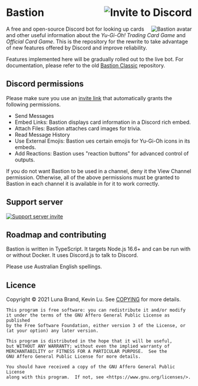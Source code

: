 # Bastion [<img src="https://img.shields.io/static/v1?label=invite%20to&message=Discord&color=informational&style=for-the-badge" alt="Invite to Discord" align="right" />](https://discordapp.com/oauth2/authorize?client_id=383854640694820865&scope=bot&permissions=378944)

<!-- Unfortunately, GitHub Markdown sanitizes style attributes, so we will have to use a deprecated HTML attribute. -->
[<img src="https://cdn.discordapp.com/avatars/383854640694820865/fab10204c193d0bc3d48169d11245a1a.png" alt="Bastion avatar" align="right" />](https://yugipedia.com/wiki/Bastion_Misawa)

A free and open-source Discord bot for looking up cards and other useful information about the
_Yu-Gi-Oh! Trading Card Game_ and _Official Card Game_. This is the repository for the rewrite
to take advantage of new features offered by Discord and improve reliability.

Features implemented here will be gradually rolled out to the live bot. For documentation, please
refer to the old [Bastion Classic](https://github.com/AlphaKretin/bastion-bot) repository.

## Discord permissions

Please make sure you use an [invite link](https://discordapp.com/oauth2/authorize?client_id=383854640694820865&scope=bot&permissions=378944) that automatically grants the following permissions.

- Send Messages
- Embed Links: Bastion displays card information in a Discord rich embed.
- Attach Files: Bastion attaches card images for trivia.
- Read Message History
- Use External Emojis: Bastion ues certain emojis for Yu-Gi-Oh icons in its embeds.
- Add Reactions: Bastion uses "reaction buttons" for advanced control of outputs.

If you do not want Bastion to be used in a channel, deny it the View Channel permission.
Otherwise, all of the above permissions must be granted to Bastion in each channel it is
available in for it to work correctly.

## Support server

[![Support server invite](https://discordapp.com/api/guilds/381294999729340417/widget.png?style=banner3)](https://discord.gg/4aFuPyuE96)

## Roadmap and contributing

Bastion is written in TypeScript. It targets Node.js 16.6+ and can be run with or without Docker.
It uses Discord.js to talk to Discord.

Please use Australian English spellings.

## Licence

Copyright © 2021 Luna Brand, Kevin Lu.
See [COPYING](https://github.com/DawnbrandBots/bastion-bot/blob/master/COPYING) for more details.

```
This program is free software: you can redistribute it and/or modify
it under the terms of the GNU Affero General Public License as published
by the Free Software Foundation, either version 3 of the License, or
(at your option) any later version.

This program is distributed in the hope that it will be useful,
but WITHOUT ANY WARRANTY; without even the implied warranty of
MERCHANTABILITY or FITNESS FOR A PARTICULAR PURPOSE.  See the
GNU Affero General Public License for more details.

You should have received a copy of the GNU Affero General Public License
along with this program.  If not, see <https://www.gnu.org/licenses/>.
```
